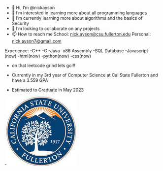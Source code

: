 - 👋 Hi, I’m @nickayson
- 👀 I’m interested in learning more about all programming languages
- 🌱 I’m currently learning more about algorithms and the basics of Security
- 💞️ I’m looking to collaborate on any projects
- 📫 How to reach me School: nick.ayson@csu.fullerton.edu Personal: nick.ayson7@gmail.com

Experience:
-C++
-C
-Java 
-x86 Assembly 
-SQL Database
-Javascript (now)
-html(now)
-python(now)
-css(now)

- on that leetcode grind lets go!!!


- Currently in my 3rd year of Computer Science at Cal State Fullerton and have a 3.559 GPA
- Estimated to Graduate in May 2023

-![grab-landing-page](https://github.com/nickayson/nickayson/blob/main/download.jpg)


<!---
nickayson/nickayson is a ✨ special ✨ repository because its `README.md` (this file) appears on your GitHub profile.
You can click the Preview link to take a look at your changes.
--->
